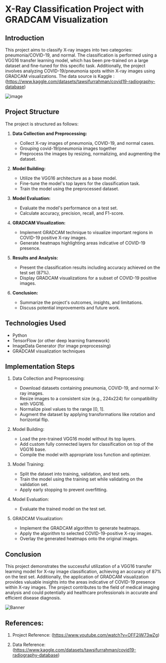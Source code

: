 # X-Ray Classification Project with GRADCAM Visualization

## Introduction

This project aims to classify X-ray images into two categories: pneumonia/COVID-19, and normal. The classification is performed using a VGG16 transfer learning model, 
which has been pre-trained on a large dataset and fine-tuned for this specific task. Additionally, the project involves analyzing COVID-19/pneumonia spots within X-ray images 
using GRADCAM visualizations. The data source is Kaggle :(https://www.kaggle.com/datasets/tawsifurrahman/covid19-radiography-database)

![image](https://media.springernature.com/full/springer-static/image/art%3A10.1038%2Fs41598-022-27266-9/MediaObjects/41598_2022_27266_Fig1_HTML.png)

## Project Structure

The project is structured as follows:

1. **Data Collection and Preprocessing:**
   - Collect X-ray images of pneumonia, COVID-19, and normal cases.
   - Grouping covid-19/pneumonia images together
   - Preprocess the images by resizing, normalizing, and augmenting the dataset.

3. **Model Building:**
   - Utilize the VGG16 architecture as a base model.
   - Fine-tune the model's top layers for the classification task.
   - Train the model using the preprocessed dataset.

4. **Model Evaluation:**
   - Evaluate the model's performance on a test set.
   - Calculate accuracy, precision, recall, and F1-score.

5. **GRADCAM Visualization:**
   - Implement GRADCAM technique to visualize important regions in COVID-19 positive X-ray images.
   - Generate heatmaps highlighting areas indicative of COVID-19 presence.

6. **Results and Analysis:**
   - Present the classification results including accuracy achieved on the test set (87%).
   - Display GRADCAM visualizations for a subset of COVID-19 positive images.

7. **Conclusion:**
   - Summarize the project's outcomes, insights, and limitations.
   - Discuss potential improvements and future work.

## Technologies Used

- Python
- TensorFlow (or other deep learning framework)
- ImageData Generator (for image preprocessing)
- GRADCAM visualization techniques

## Implementation Steps

1. Data Collection and Preprocessing:
   - Download datasets containing pneumonia, COVID-19, and normal X-ray images.
   - Resize images to a consistent size (e.g., 224x224) for compatibility with VGG16.
   - Normalize pixel values to the range [0, 1].
   - Augment the dataset by applying transformations like rotation and horizontal flip.

2. Model Building:
   - Load the pre-trained VGG16 model without its top layers.
   - Add custom fully connected layers for classification on top of the VGG16 base.
   - Compile the model with appropriate loss function and optimizer.

3. Model Training:
   - Split the dataset into training, validation, and test sets.
   - Train the model using the training set while validating on the validation set.
   - Apply early stopping to prevent overfitting.

4. Model Evaluation:
   - Evaluate the trained model on the test set.
     
5. GRADCAM Visualization:
   - Implement the GRADCAM algorithm to generate heatmaps.
   - Apply the algorithm to selected COVID-19-positive X-ray images.
   - Overlay the generated heatmaps onto the original images.


## Conclusion

This project demonstrates the successful utilization of a VGG16 transfer learning model for X-ray image classification, 
achieving an accuracy of 87% on the test set. Additionally, the application of GRADCAM visualization provides valuable insights into the areas 
indicative of COVID-19 presence within X-ray images. The project contributes to the field of medical imaging analysis and could potentially aid healthcare professionals
in accurate and efficient disease diagnosis.

![Banner](https://drive.google.com/uc?export=view&id=16KgGYux4NvdY28Mz0uHFbVJ14H1-pepV)

## References:
1. Project Reference: (https://www.youtube.com/watch?v=OFF2iW73wZg)


2. Data Reference: (https://www.kaggle.com/datasets/tawsifurrahman/covid19-radiography-database)


